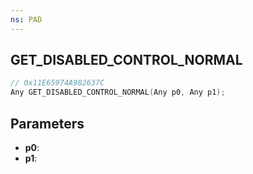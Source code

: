 ```yaml
---
ns: PAD
---
```

## GET_DISABLED_CONTROL_NORMAL

```c
// 0x11E65974A982637C
Any GET_DISABLED_CONTROL_NORMAL(Any p0, Any p1);
```

## Parameters
* **p0**:
* **p1**:

